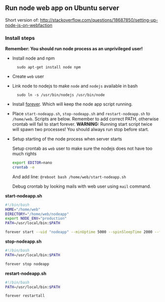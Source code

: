 ## Run node web app on Ubuntu server

Short version of: http://stackoverflow.com/questions/18687850/setting-up-node-js-on-webfaction

### Install steps

**Remember: You should run node process as an unprivileged user!**

* Install node and npm

        sudo apt-get install node npm

* Create `web` user

* Link node to nodejs to make `node` and `nodejs` available in bash

        sudo ln -s /usr/bin/nodejs /usr/bin/node

* Install [forever](https://github.com/nodejitsu/forever). Which will keep the node app script running.

* Place `start-nodeapp.sh`, `stop-nodeapp.sh` and `restart-nodeapp.sh` to `/home/web`. Scripts are below. Remember to add correct PATH, otherwise crontab will fail to start forever. **WARNING:** Running start script twice will spawn two processes! You should always run stop before start.

* Setup starting of the node process when server starts

    Setup crontab as `web` user to make sure the nodejs does not have too much rights

    ```bash
    export EDITOR=nano
    crontab -e
    ```

    And add line: `@reboot bash /home/web/start-nodeapp.sh`

    Debug crontab by looking mails with web user using `mail` command.

**start-nodeapp.sh**

```bash
#!/bin/bash
HOME="/home/web"
DIRECTORY="/home/web/nodeapp"
export NODE_ENV="production"
PATH=/usr/local/bin:$PATH

forever start --uid "nodeapp" --minUptime 5000 --spinSleepTime 2000 --fifo --sourceDir $DIRECTORY/dist --workingDir $DIRECTORY/dist --append -l $HOME/nodeapp.forever.log -o $HOME/nodeapp.stdout.log -e $HOME/nodeapp.stderr.log server/app.js
```

**stop-nodeapp.sh**

```bash
#!/bin/bash
PATH=/usr/local/bin:$PATH

forever stop nodeapp
```

**restart-nodeapp.sh**

```bash
#!/bin/bash
PATH=/usr/local/bin:$PATH

forever restartall
```
